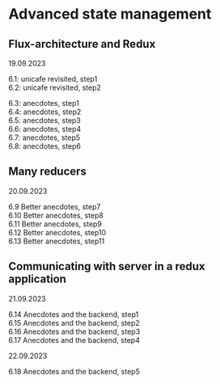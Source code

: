 # Advanced state management  

## Flux-architecture and Redux  
19.09.2023  

6.1: unicafe revisited, step1  
6.2: unicafe revisited, step2  
  
6.3: anecdotes, step1  
6.4: anecdotes, step2  
6.5: anecdotes, step3  
6.6: anecdotes, step4  
6.7: anecdotes, step5  
6.8: anecdotes, step6  


## Many reducers

20.09.2023  

6.9 Better anecdotes, step7  
6.10 Better anecdotes, step8  
6.11 Better anecdotes, step9  
6.12 Better anecdotes, step10  
6.13 Better anecdotes, step11  


## Communicating with server in a redux application  

21.09.2023  

6.14 Anecdotes and the backend, step1  
6.15 Anecdotes and the backend, step2  
6.16 Anecdotes and the backend, step3  
6.17 Anecdotes and the backend, step4  


22.09.2023  

6.18 Anecdotes and the backend, step5  
















